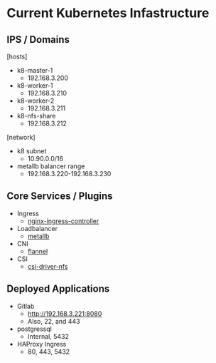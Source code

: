 # Current Kubernetes Infastructure


## IPS / Domains

[hosts]
- k8-master-1
  - 192.168.3.200
- k8-worker-1
  - 192.168.3.210
- k8-worker-2
  - 192.168.3.211
- k8-nfs-share
  - 192.168.3.212

[network]
- k8 subnet
  - 10.90.0.0/16
- metallb balancer range
  - 192.168.3.220-192.168.3.230

## Core Services / Plugins

- Ingress
  - [nginx-ingress-controller](https://docs.nginx.com/nginx-ingress-controller/installation/installing-nic/installation-with-helm/)
- Loadbalancer
  - [metallb](https://metallb.org/installation/)
- CNI
  - [flannel](https://github.com/flannel-io/flannel)
- CSI
  - [csi-driver-nfs](https://github.com/kubernetes-csi/csi-driver-nfs/tree/master/charts)


## Deployed Applications

- Gitlab
  - http://192.168.3.221:8080
  - Also, 22, and 443
- postgressql
  - Internal, 5432
- HAProxy Ingress
  - 80, 443, 5432

